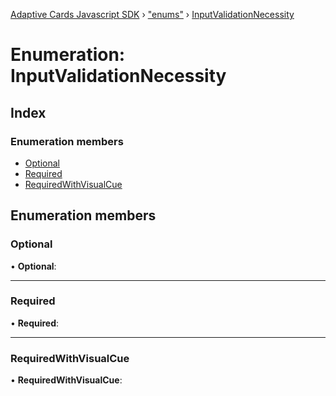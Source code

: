[Adaptive Cards Javascript SDK](../README.md) › ["enums"](../modules/_enums_.md) › [InputValidationNecessity](_enums_.inputvalidationnecessity.md)

# Enumeration: InputValidationNecessity

## Index

### Enumeration members

* [Optional](_enums_.inputvalidationnecessity.md#optional)
* [Required](_enums_.inputvalidationnecessity.md#required)
* [RequiredWithVisualCue](_enums_.inputvalidationnecessity.md#requiredwithvisualcue)

## Enumeration members

###  Optional

• **Optional**:

___

###  Required

• **Required**:

___

###  RequiredWithVisualCue

• **RequiredWithVisualCue**:
